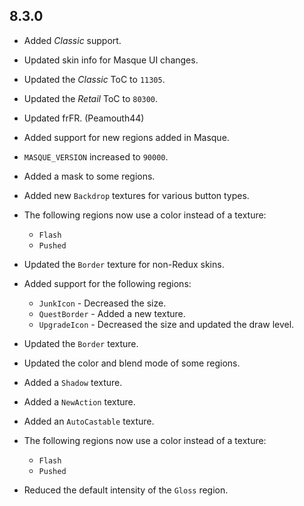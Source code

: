 ## 8.3.0

- Added _Classic_ support.
- Updated skin info for Masque UI changes.
- Updated the _Classic_ ToC to `11305`.
- Updated the _Retail_ ToC to `80300`.
- Updated frFR. (Peamouth44)

- Added support for new regions added in Masque.
- `MASQUE_VERSION` increased to `90000`.

- Added a mask to some regions.
- Added new `Backdrop` textures for various button types.
- The following regions now use a color instead of a texture:
  - `Flash`
  - `Pushed`
- Updated the `Border` texture for non-Redux skins.

- Added support for the following regions:
  - `JunkIcon` - Decreased the size.
  - `QuestBorder` - Added a new texture.
  - `UpgradeIcon` - Decreased the size and updated the draw level.
- Updated the `Border` texture.

- Updated the color and blend mode of some regions.

- Added a `Shadow` texture.
- Added a `NewAction` texture.
- Added an `AutoCastable` texture.
- The following regions now use a color instead of a texture:
  - `Flash`
  - `Pushed`
- Reduced the default intensity of the `Gloss` region.
